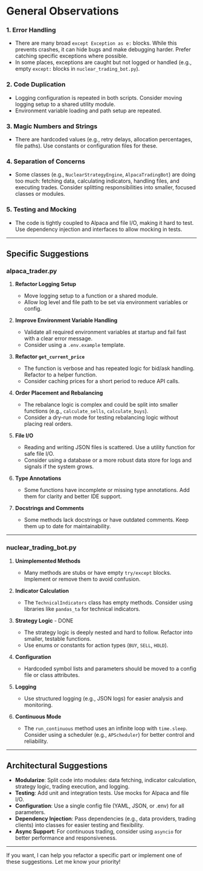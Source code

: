 # General Observations

### 1. **Error Handling**

- There are many broad `except Exception as e:` blocks. While this prevents crashes, it can hide bugs and make debugging harder. Prefer catching specific exceptions where possible.
- In some places, exceptions are caught but not logged or handled (e.g., empty `except:` blocks in `nuclear_trading_bot.py`).

### 2. **Code Duplication**

- Logging configuration is repeated in both scripts. Consider moving logging setup to a shared utility module.
- Environment variable loading and path setup are repeated.

### 3. **Magic Numbers and Strings**

- There are hardcoded values (e.g., retry delays, allocation percentages, file paths). Use constants or configuration files for these.

### 4. **Separation of Concerns**

- Some classes (e.g., `NuclearStrategyEngine`, `AlpacaTradingBot`) are doing too much: fetching data, calculating indicators, handling files, and executing trades. Consider splitting responsibilities into smaller, focused classes or modules.

### 5. **Testing and Mocking**

- The code is tightly coupled to Alpaca and file I/O, making it hard to test. Use dependency injection and interfaces to allow mocking in tests.

---

## Specific Suggestions

### **alpaca_trader.py**

1. **Refactor Logging Setup**
   - Move logging setup to a function or a shared module.
   - Allow log level and file path to be set via environment variables or config.

2. **Improve Environment Variable Handling**
   - Validate all required environment variables at startup and fail fast with a clear error message.
   - Consider using a `.env.example` template.

3. **Refactor `get_current_price`**
   - The function is verbose and has repeated logic for bid/ask handling. Refactor to a helper function.
   - Consider caching prices for a short period to reduce API calls.

4. **Order Placement and Rebalancing**
   - The rebalance logic is complex and could be split into smaller functions (e.g., `calculate_sells`, `calculate_buys`).
   - Consider a dry-run mode for testing rebalancing logic without placing real orders.

5. **File I/O**
   - Reading and writing JSON files is scattered. Use a utility function for safe file I/O.
   - Consider using a database or a more robust data store for logs and signals if the system grows.

6. **Type Annotations**
   - Some functions have incomplete or missing type annotations. Add them for clarity and better IDE support.

7. **Docstrings and Comments**
   - Some methods lack docstrings or have outdated comments. Keep them up to date for maintainability.

---

### **nuclear_trading_bot.py**

1. **Unimplemented Methods**
   - Many methods are stubs or have empty `try/except` blocks. Implement or remove them to avoid confusion.

2. **Indicator Calculation**
   - The `TechnicalIndicators` class has empty methods. Consider using libraries like `pandas_ta` for technical indicators.

3. **Strategy Logic** - DONE
   - The strategy logic is deeply nested and hard to follow. Refactor into smaller, testable functions.
   - Use enums or constants for action types (`BUY`, `SELL`, `HOLD`).

4. **Configuration**
   - Hardcoded symbol lists and parameters should be moved to a config file or class attributes.

5. **Logging**
   - Use structured logging (e.g., JSON logs) for easier analysis and monitoring.

6. **Continuous Mode**
   - The `run_continuous` method uses an infinite loop with `time.sleep`. Consider using a scheduler (e.g., `APScheduler`) for better control and reliability.

---

## Architectural Suggestions

- **Modularize**: Split code into modules: data fetching, indicator calculation, strategy logic, trading execution, and logging.
- **Testing**: Add unit and integration tests. Use mocks for Alpaca and file I/O.
- **Configuration**: Use a single config file (YAML, JSON, or .env) for all parameters.
- **Dependency Injection**: Pass dependencies (e.g., data providers, trading clients) into classes for easier testing and flexibility.
- **Async Support**: For continuous trading, consider using `asyncio` for better performance and responsiveness.

---

If you want, I can help you refactor a specific part or implement one of these suggestions. Let me know your priority!
